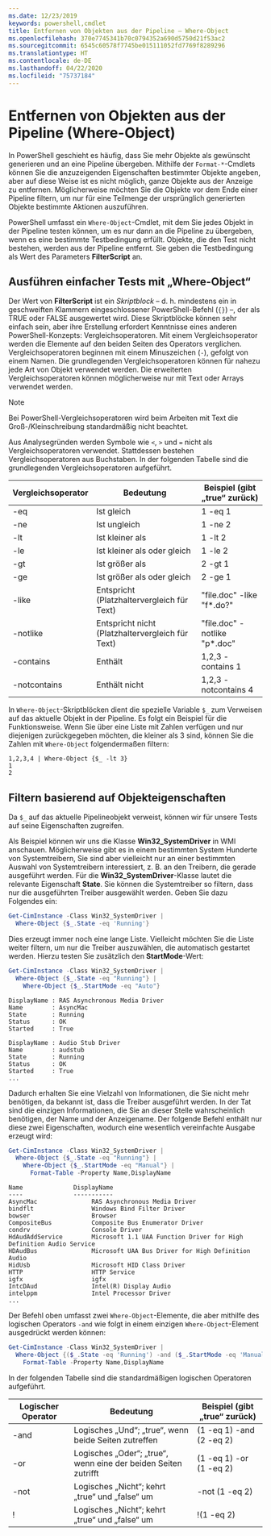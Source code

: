 ```yaml
---
ms.date: 12/23/2019
keywords: powershell,cmdlet
title: Entfernen von Objekten aus der Pipeline – Where-Object
ms.openlocfilehash: 370e7745341b70c0794352a690d5750d21f53ac2
ms.sourcegitcommit: 6545c60578f7745be015111052fd7769f8289296
ms.translationtype: HT
ms.contentlocale: de-DE
ms.lasthandoff: 04/22/2020
ms.locfileid: "75737184"
---
```

# <a name="removing-objects-from-the-pipeline-where-object"></a>Entfernen von Objekten aus der Pipeline (Where-Object)

In PowerShell geschieht es häufig, dass Sie mehr Objekte als gewünscht generieren und an eine Pipeline übergeben. Mithilfe der `Format-*`-Cmdlets können Sie die anzuzeigenden Eigenschaften bestimmter Objekte angeben, aber auf diese Weise ist es nicht möglich, ganze Objekte aus der Anzeige zu entfernen. Möglicherweise möchten Sie die Objekte vor dem Ende einer Pipeline filtern, um nur für eine Teilmenge der ursprünglich generierten Objekte bestimmte Aktionen auszuführen.

PowerShell umfasst ein `Where-Object`-Cmdlet, mit dem Sie jedes Objekt in der Pipeline testen können, um es nur dann an die Pipeline zu übergeben, wenn es eine bestimmte Testbedingung erfüllt. Objekte, die den Test nicht bestehen, werden aus der Pipeline entfernt. Sie geben die Testbedingung als Wert des Parameters **FilterScript** an.

## <a name="performing-simple-tests-with-where-object"></a>Ausführen einfacher Tests mit „Where-Object“

Der Wert von **FilterScript** ist ein *Skriptblock* – d. h. mindestens ein in geschweiften Klammern eingeschlossener PowerShell-Befehl (`{}`) –, der als TRUE oder FALSE ausgewertet wird. Diese Skriptblöcke können sehr einfach sein, aber ihre Erstellung erfordert Kenntnisse eines anderen PowerShell-Konzepts: Vergleichsoperatoren. Mit einem Vergleichsoperator werden die Elemente auf den beiden Seiten des Operators verglichen. Vergleichsoperatoren beginnen mit einem Minuszeichen (`-`), gefolgt von einem Namen. Die grundlegenden Vergleichsoperatoren können für nahezu jede Art von Objekt verwendet werden. Die erweiterten Vergleichsoperatoren können möglicherweise nur mit Text oder Arrays verwendet werden.

> [!NOTE]
> Bei PowerShell-Vergleichsoperatoren wird beim Arbeiten mit Text die Groß-/Kleinschreibung standardmäßig nicht beachtet.

Aus Analysegründen werden Symbole wie `<`, `>` und `=` nicht als Vergleichsoperatoren verwendet. Stattdessen bestehen Vergleichsoperatoren aus Buchstaben. In der folgenden Tabelle sind die grundlegenden Vergleichsoperatoren aufgeführt.

| Vergleichsoperator |                  Bedeutung                   |    Beispiel (gibt „true“ zurück)    |
| ------------------- | ------------------------------------------ | ---------------------------- |
| -eq                 | Ist gleich                                | 1 -eq 1                      |
| -ne                 | Ist ungleich                            | 1 -ne 2                      |
| -lt                 | Ist kleiner als                               | 1 -lt 2                      |
| -le                 | Ist kleiner als oder gleich                   | 1 -le 2                      |
| -gt                 | Ist größer als                            | 2 -gt 1                      |
| -ge                 | Ist größer als oder gleich                | 2 -ge 1                      |
| -like               | Entspricht (Platzhaltervergleich für Text)     | "file.doc" -like "f*.do?"    |
| -notlike            | Entspricht nicht (Platzhaltervergleich für Text) | "file.doc" -notlike "p*.doc" |
| -contains           | Enthält                                   | 1,2,3 -contains 1            |
| -notcontains        | Enthält nicht                           | 1,2,3 -notcontains 4         |

In `Where-Object`-Skriptblöcken dient die spezielle Variable `$_` zum Verweisen auf das aktuelle Objekt in der Pipeline. Es folgt ein Beispiel für die Funktionsweise. Wenn Sie über eine Liste mit Zahlen verfügen und nur diejenigen zurückgegeben möchten, die kleiner als 3 sind, können Sie die Zahlen mit `Where-Object` folgendermaßen filtern:

```
1,2,3,4 | Where-Object {$_ -lt 3}
1
2
```

## <a name="filtering-based-on-object-properties"></a>Filtern basierend auf Objekteigenschaften

Da `$_` auf das aktuelle Pipelineobjekt verweist, können wir für unsere Tests auf seine Eigenschaften zugreifen.

Als Beispiel können wir uns die Klasse **Win32_SystemDriver** in WMI anschauen. Möglicherweise gibt es in einem bestimmten System Hunderte von Systemtreibern, Sie sind aber vielleicht nur an einer bestimmten Auswahl von Systemtreibern interessiert, z. B. an den Treibern, die gerade ausgeführt werden. Für die **Win32_SystemDriver**-Klasse lautet die relevante Eigenschaft **State**. Sie können die Systemtreiber so filtern, dass nur die ausgeführten Treiber ausgewählt werden. Geben Sie dazu Folgendes ein:

```powershell
Get-CimInstance -Class Win32_SystemDriver |
  Where-Object {$_.State -eq 'Running'}
```

Dies erzeugt immer noch eine lange Liste. Vielleicht möchten Sie die Liste weiter filtern, um nur die Treiber auszuwählen, die automatisch gestartet werden. Hierzu testen Sie zusätzlich den **StartMode**-Wert:

```powershell
Get-CimInstance -Class Win32_SystemDriver |
  Where-Object {$_.State -eq "Running"} |
    Where-Object {$_.StartMode -eq "Auto"}
```

```Output
DisplayName : RAS Asynchronous Media Driver
Name        : AsyncMac
State       : Running
Status      : OK
Started     : True

DisplayName : Audio Stub Driver
Name        : audstub
State       : Running
Status      : OK
Started     : True
...
```

Dadurch erhalten Sie eine Vielzahl von Informationen, die Sie nicht mehr benötigen, da bekannt ist, dass die Treiber ausgeführt werden.
In der Tat sind die einzigen Informationen, die Sie an dieser Stelle wahrscheinlich benötigen, der Name und der Anzeigename. Der folgende Befehl enthält nur diese zwei Eigenschaften, wodurch eine wesentlich vereinfachte Ausgabe erzeugt wird:

```powershell
Get-CimInstance -Class Win32_SystemDriver |
  Where-Object {$_.State -eq "Running"} |
    Where-Object {$_.StartMode -eq "Manual"} |
      Format-Table -Property Name,DisplayName
```

```Output
Name              DisplayName
----              -----------
AsyncMac               RAS Asynchronous Media Driver
bindflt                Windows Bind Filter Driver
bowser                 Browser
CompositeBus           Composite Bus Enumerator Driver
condrv                 Console Driver
HdAudAddService        Microsoft 1.1 UAA Function Driver for High Definition Audio Service
HDAudBus               Microsoft UAA Bus Driver for High Definition Audio
HidUsb                 Microsoft HID Class Driver
HTTP                   HTTP Service
igfx                   igfx
IntcDAud               Intel(R) Display Audio
intelppm               Intel Processor Driver
...
```

Der Befehl oben umfasst zwei `Where-Object`-Elemente, die aber mithilfe des logischen Operators `-and` wie folgt in einem einzigen `Where-Object`-Element ausgedrückt werden können:

```powershell
Get-CimInstance -Class Win32_SystemDriver |
  Where-Object {($_.State -eq 'Running') -and ($_.StartMode -eq 'Manual')} |
    Format-Table -Property Name,DisplayName
```

In der folgenden Tabelle sind die standardmäßigen logischen Operatoren aufgeführt.

| Logischer Operator |                 Bedeutung                  |  Beispiel (gibt „true“ zurück)  |
| ---------------- | ---------------------------------------- | ------------------------ |
| -and             | Logisches „Und“; „true“, wenn beide Seiten zutreffen | (1 -eq 1) -and (2 -eq 2) |
| -or              | Logisches „Oder“; „true“, wenn eine der beiden Seiten zutrifft  | (1 -eq 1) -or (1 -eq 2)  |
| -not             | Logisches „Nicht“; kehrt „true“ und „false“ um     | -not (1 -eq 2)           |
| \!               | Logisches „Nicht“; kehrt „true“ und „false“ um     | \!(1 -eq 2)              |
